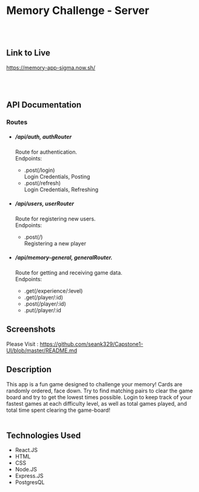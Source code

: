 Memory Challenge - Server
=========================

   <br />
   <br />
   
Link to Live
------------
https://memory-app-sigma.now.sh/   

   <br />
   <br />
   
API Documentation
-----------------


  ### Routes ###


  * ##### /api/auth, authRouter
    Route for authentication.   <br />
    Endpoints: 
      * .post(/login)   <br />
         Login Credentials, Posting
      * .post(/refresh)   <br />
         Login Credentials, Refreshing
         
  
  * ##### /api/users, userRouter
    Route for registering new users.   <br />
    Endpoints:
      * .post(/)   <br />
         Registering a new player
  
  * ##### /api/memory-general, generalRouter.   
    Route for getting and receiving game data.   <br />
    Endpoints:
       * .get(/experience/:level)
       * .get(/player/:id)
       * .post(/player/:id)
       * .put(/player/:id
  

       
   
   Screenshots
   -----------
   Please Visit : https://github.com/seank329/Capstone1-UI/blob/master/README.md
      
   Description
   -----------
   This app is a fun game designed to challenge your memory! Cards are randomly ordered, face down. Try to find matching 
   pairs to clear the game board and try to get the lowest times possible. Login to keep track of your fastest games at each
   difficulty level, as well as total games played, and total time spent clearing the game-board!
      <br />
      <br />

       
   Technologies Used
   -----------------
   * React.JS
   * HTML
   * CSS
   * Node.JS
   * Express.JS
   * PostgresQL
   
